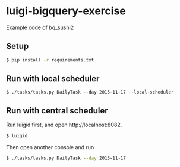 # luigi-bigquery-exercise

Example code of bq_sushi2

## Setup

```bash
$ pip install -r requirements.txt
```

## Run with local scheduler

```
$ ./tasks/tasks.py DailyTask --day 2015-11-17 --local-scheduler
```

## Run with central scheduler

Run luigid first, and open http://localhost:8082.

```bash
$ luigid
```

Then open another console and run

```bash
$ ./tasks/tasks.py DailyTask --day 2015-11-17
```
